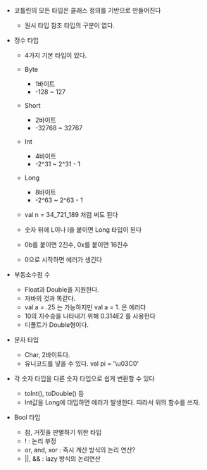 - 코틀린의 모든 타입은 클래스 정의를 기반으로 만들어진다
	- 원시 타입 참조 타입의 구분이 없다.

- 정수 타입
	- 4가지 기본 타입이 있다.
	- Byte
		- 1바이트
		- -128 ~ 127
	- Short
		- 2바이트
		- -32768 ~ 32767
	- Int
		- 4바이트
		- -2^31 ~ 2^31 - 1
	- Long
		- 8바이트
		- -2^63 ~ 2^63 - 1

	- val n = 34_721_189 처럼 써도 된다
	- 숫자 뒤에 L이나 l을 붙이면 Long 타입이 된다
	- 0b를 붙이면 2진수, 0x를 붙이면 16진수
	- 0으로 시작하면 에러가 생긴다 
	
- 부동소수점 수
	- Float과 Double을 지원한다.
	- 자바의 것과 똑같다.
	- val a = .25 는 가능하지만 val a = 1. 은 에러다
	- 10의 지수승을 나타내기 위해 0.314E2 를 사용한다
	- 디폴트가 Double형이다.

- 문자 타입
	- Char, 2바이트다.
	- 유니코드를 넣을 수 있다. val pi = '\u03C0'

- 각 숫자 타입을 다른 숫자 타입으로 쉽게 변환할 수 있다
	- toInt(), toDouble() 등
	- Int값을 Long에 대입하면 에러가 발생한다. 따라서 위의 함수를 쓰자.

- Bool 타입
	- 참, 거짓을 판별하기 위한 타입 
	- ! : 논리 부정
	- or, and, xor : 즉시 계산 방식의 논리 연산?
	- ||, && : lazy 방식의 논리연산


